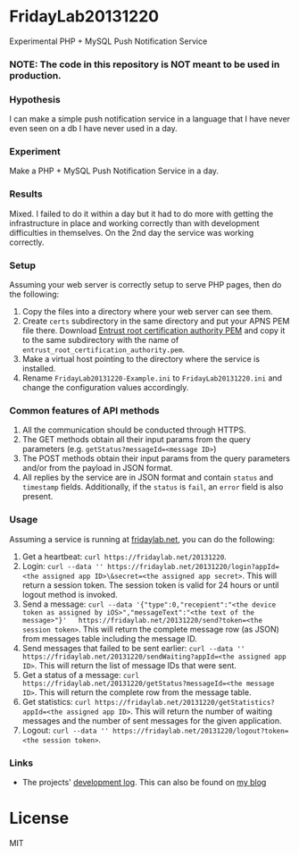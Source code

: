 FridayLab20131220
=================

Experimental PHP + MySQL Push Notification Service

### NOTE: The code in this repository is **NOT** meant to be used in production.

### Hypothesis
I can make a simple push notification service in a language that I have never even seen on a db I have never used in a day.

### Experiment
Make a PHP + MySQL Push Notification Service in a day.

### Results
Mixed. I failed to do it within a day but it had to do more with getting the infrastructure in place and working correctly than with development difficulties in themselves. On the 2nd day the service was working correctly.

### Setup
Assuming your web server is correctly setup to serve PHP pages, then do the following:
 1. Copy the files into a directory where your web server can see them.
 2. Create `certs` subdirectory in the same directory and put your APNS PEM file there. Download [Entrust root certification authority PEM](https://www.entrust.net/downloads/binary/entrust_2048_ca.cer) and copy it to the same subdirectory with the name of `entrust_root_certification_authority.pem`.
 3. Make a virtual host pointing to the directory where the service is installed.
 4. Rename `FridayLab20131220-Example.ini` to `FridayLab20131220.ini` and change the configuration values accordingly.

### Common features of API methods
 1. All the communication should be conducted through HTTPS.
 2. The GET methods obtain all their input params from the query parameters (e.g. `getStatus?messageId=<message ID>`)
 3. The POST methods obtain their input params from the query parameters and/or from the payload in JSON format.
 4. All replies by the service are in JSON format and contain `status` and `timestamp` fields. Additionally, if the `status` is `fail`, an `error` field is also present.

### Usage
Assuming a service is running at [fridaylab.net](http://fridaylab.net), you can do the following:
 1. Get a heartbeat: `curl https://fridaylab.net/20131220`.
 2. Login: `curl --data '' https://fridaylab.net/20131220/login?appId=<the assigned app ID>\&secret=<the assigned app secret>`. This will return a session token. The session token is valid for 24 hours or until logout method is invoked.
 3. Send a message: `curl --data '{"type":0,"recepient":"<the device token as assigned by iOS>","messageText":"<the text of the message>"}'   https://fridaylab.net/20131220/send?token=<the session token>`. This will return the complete message row (as JSON) from messages table including the message ID.
 4. Send messages that failed to be sent earlier: `curl --data '' https://fridaylab.net/20131220/sendWaiting?appId=<the assigned app ID>`. This will return the list of message IDs that were sent.
 5. Get a status of a message: `curl https://fridaylab.net/20131220/getStatus?messageId=<the message ID>`. This will return the complete row from the message table.
 6. Get statistics: `curl https://fridaylab.net/20131220/getStatistics?appId=<the assigned app ID>`. This will return the number of waiting messages and the number of sent messages for the given application.
 7. Logout: `curl --data '' https://fridaylab.net/20131220/logout?token=<the session token>`.

### Links
 * The projects' [development log](DevLog.md). This can also be found on [my blog](http://www.softwaremarbles.com/people/ivan-erceg/blog)

License
=======
MIT
